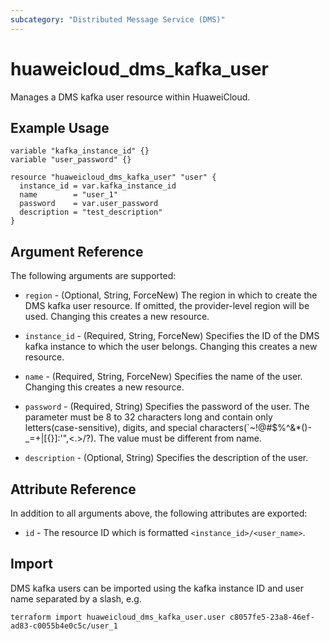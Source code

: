 ```yaml
---
subcategory: "Distributed Message Service (DMS)"
---
```


# huaweicloud_dms_kafka_user

Manages a DMS kafka user resource within HuaweiCloud.

## Example Usage

```hcl
variable "kafka_instance_id" {}
variable "user_password" {}

resource "huaweicloud_dms_kafka_user" "user" {
  instance_id = var.kafka_instance_id
  name        = "user_1"
  password    = var.user_password
  description = "test_description"
}
```

## Argument Reference

The following arguments are supported:

* `region` - (Optional, String, ForceNew) The region in which to create the DMS kafka user resource. If omitted, the
  provider-level region will be used. Changing this creates a new resource.

* `instance_id` - (Required, String, ForceNew) Specifies the ID of the DMS kafka instance to which the user belongs.
  Changing this creates a new resource.

* `name` - (Required, String, ForceNew) Specifies the name of the user. Changing this creates a new resource.

* `password` - (Required, String) Specifies the password of the user. The parameter must be 8 to 32 characters
  long and contain only letters(case-sensitive), digits, and special characters(`~!@#$%^&*()-_=+|[{}]:'",<.>/?).
  The value must be different from name.

* `description` - (Optional, String) Specifies the description of the user.

## Attribute Reference

In addition to all arguments above, the following attributes are exported:

* `id` - The resource ID which is formatted `<instance_id>/<user_name>`.

## Import

DMS kafka users can be imported using the kafka instance ID and user name separated by a slash, e.g.

```
terraform import huaweicloud_dms_kafka_user.user c8057fe5-23a8-46ef-ad83-c0055b4e0c5c/user_1
```
